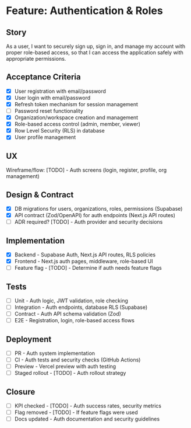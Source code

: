 # Feature: Authentication & Roles

## Story
As a user, I want to securely sign up, sign in, and manage my account with proper role-based access, so that I can access the application safely with appropriate permissions.

## Acceptance Criteria
- [x] User registration with email/password
- [x] User login with email/password
- [x] Refresh token mechanism for session management
- [ ] Password reset functionality
- [x] Organization/workspace creation and management
- [x] Role-based access control (admin, member, viewer)
- [x] Row Level Security (RLS) in database
- [x] User profile management

## UX
Wireframe/flow: [TODO] - Auth screens (login, register, profile, org management)

## Design & Contract
- [x] DB migrations for users, organizations, roles, permissions (Supabase)
- [x] API contract (Zod/OpenAPI) for auth endpoints (Next.js API routes)
- [ ] ADR required? [TODO] - Auth provider and security decisions

## Implementation
- [x] Backend - Supabase Auth, Next.js API routes, RLS policies
- [x] Frontend - Next.js auth pages, middleware, role-based UI
- [ ] Feature flag - [TODO] - Determine if auth needs feature flags

## Tests
- [ ] Unit - Auth logic, JWT validation, role checking
- [ ] Integration - Auth endpoints, database RLS (Supabase)
- [ ] Contract - Auth API schema validation (Zod)
- [ ] E2E - Registration, login, role-based access flows

## Deployment
- [ ] PR - Auth system implementation
- [ ] CI - Auth tests and security checks (GitHub Actions)
- [ ] Preview - Vercel preview with auth testing
- [ ] Staged rollout - [TODO] - Auth rollout strategy

## Closure
- [ ] KPI checked - [TODO] - Auth success rates, security metrics
- [ ] Flag removed - [TODO] - If feature flags were used
- [ ] Docs updated - Auth documentation and security guidelines
